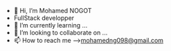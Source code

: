 - 👋 Hi, I’m Mohamed NOGOT
-  FullStack developper
- 🌱 I’m currently learning ...
- 💞️ I’m looking to collaborate on ...
- 📫 How to reach me -->mohamedng098@gmail.com
